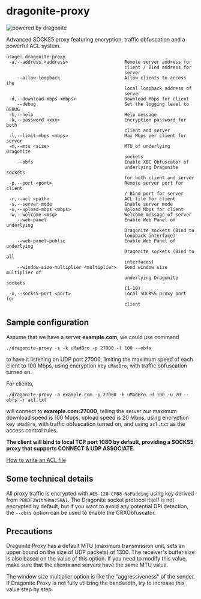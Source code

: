 # dragonite-proxy

![powered by dragonite](https://img.shields.io/badge/powered%20by-dragonite-yellow.svg)

Advanced SOCKS5 proxy featuring encryption, traffic obfuscation and a powerful ACL system.

    usage: dragonite-proxy
     -a,--address <address>                     Remote server address for
                                                client / Bind address for
                                                server
        --allow-loopback                        Allow clients to access the
                                                local loopback address of
                                                server
     -d,--download-mbps <mbps>                  Download Mbps for client
        --debug                                 Set the logging level to DEBUG
     -h,--help                                  Help message
     -k,--password <xxx>                        Encryption password for both
                                                client and server
     -l,--limit-mbps <mbps>                     Max Mbps per client for server
     -m,--mtu <size>                            MTU of underlying Dragonite
                                                sockets
        --obfs                                  Enable XBC Obfuscator of
                                                underlying Dragonite sockets
                                                for both client and server
     -p,--port <port>                           Remote server port for client
                                                / Bind port for server
     -r,--acl <path>                            ACL file for client
     -s,--server-mode                           Enable server mode
     -u,--upload-mbps <mbps>                    Upload Mbps for client
     -w,--welcome <msg>                         Welcome message of server
        --web-panel                             Enable Web Panel of underlying
                                                Dragonite sockets (Bind to
                                                loopback interface)
        --web-panel-public                      Enable Web Panel of underlying
                                                Dragonite sockets (Bind to all
                                                interfaces)
        --window-size-multiplier <multiplier>   Send window size multiplier of
                                                underlying Dragonite sockets
                                                (1-10)
     -x,--socks5-port <port>                    Local SOCKS5 proxy port for
                                                client

## Sample configuration

Assume that we have a server **example.com**, we could use command

    ./dragonite-proxy -s -k uMadBro -p 27000 -l 100 --obfs

to have it listening on UDP port 27000, limiting the maximum speed of each client to 100 Mbps, using encryption key `uMadBro`, with traffic obfuscation turned on.

For clients,

    ./dragonite-proxy -a example.com -p 27000 -k uMadBro -d 100 -u 20 --obfs -r acl.txt

will connect to **example.com:27000**, telling the server our maximum download speed is 100 Mbps, upload speed is 20 Mbps, using encryption key `uMadBro`, with traffic obfuscation turned on, and using `acl.txt` as the access control rules.

**The client will bind to local TCP port 1080 by default, providing a SOCKS5 proxy that supports CONNECT & UDP ASSOCIATE.**

[How to write an ACL file](ACL.md)

## Some technical details

All proxy traffic is encrypted with `AES-128-CFB8-NoPadding` using key derived from `PBKDF2WithHmacSHA1`. The Dragonite socket protocol itself is not encrypted by default, but if you want to avoid any potential DPI detection, the `--obfs` option can be used to enable the CRXObfuscator.

## Precautions

Dragonite Proxy has a default MTU (maximum transmission unit, sets an upper bound on the size of UDP packets) of 1300. The receiver's buffer size is also based on the value of this option. If you need to modify this value, make sure that the clients and servers have the same MTU value.

The window size multiplier option is like the "aggressiveness" of the sender. If Dragonite Proxy is not fully utilizing the bandwidth, try to increase this value step by step.


